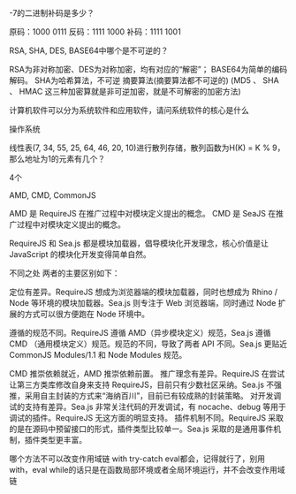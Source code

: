 -7的二进制补码是多少？

原码：1000 0111
反码：1111 1000
补码：1111 1001


RSA, SHA, DES, BASE64中哪个是不可逆的？

RSA为非对称加密、DES为对称加密，均有对应的“解密”；
BASE64为简单的编码解码。
SHA为哈希算法，不可逆 摘要算法(摘要算法都不可逆的)
(MD5 、 SHA 、 HMAC 这三种加密算就是非可逆加密，就是不可解密的加密方法)


计算机软件可以分为系统软件和应用软件，请问系统软件的核心是什么

操作系统


线性表(7, 34, 55, 25, 64, 46, 20, 10)进行散列存储，散列函数为H(K) = K % 9，那么地址为1的元素有几个？

4个

AMD, CMD, CommonJS

AMD 是 RequireJS 在推广过程中对模块定义提出的概念。
CMD 是 SeaJS 在推广过程中对模块定义提出的概念。

RequireJS 和 Sea.js 都是模块加载器，倡导模块化开发理念，核心价值是让 JavaScript 的模块化开发变得简单自然。

不同之处
两者的主要区别如下：

定位有差异。RequireJS 想成为浏览器端的模块加载器，同时也想成为 Rhino / Node 等环境的模块加载器。Sea.js 则专注于 Web 浏览器端，同时通过 Node 扩展的方式可以很方便跑在 Node 环境中。

遵循的规范不同。RequireJS 遵循 AMD（异步模块定义）规范，Sea.js 遵循 CMD （通用模块定义）规范。规范的不同，导致了两者 API 不同。Sea.js 更贴近 CommonJS Modules/1.1 和 Node Modules 规范。

CMD 推崇依赖就近，AMD 推崇依赖前置。
推广理念有差异。RequireJS 在尝试让第三方类库修改自身来支持 RequireJS，目前只有少数社区采纳。Sea.js 不强推，采用自主封装的方式来“海纳百川”，目前已有较成熟的封装策略。
对开发调试的支持有差异。Sea.js 非常关注代码的开发调试，有 nocache、debug 等用于调试的插件。RequireJS 无这方面的明显支持。
插件机制不同。RequireJS 采取的是在源码中预留接口的形式，插件类型比较单一。Sea.js 采取的是通用事件机制，插件类型更丰富。

哪个方法不可以改变作用域链
with  try-catch  eval都会，记得就行了，别用with，eval
while的话只是在函数局部环境或者全局环境运行，并不会改变作用域链